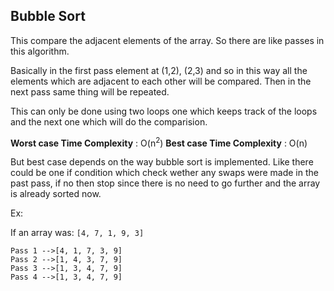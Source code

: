 ## Bubble Sort

This compare the adjacent elements of the array. So there are like passes in this algorithm. 

Basically in the first pass element at (1,2), (2,3) and so in this way all the elements which are adjacent to each other will be compared. Then in the next pass same thing will be repeated.

This can only be done using two loops one which keeps track of the loops and the next one which will do the comparision.

__Worst case Time Complexity__ : O(n<sup>2</sup>)
__Best case Time Complexity__ : O(n)

But best case depends on the way bubble sort is implemented. Like there could be one if condition which check wether any swaps were made in the past pass, if no then stop since there is no need to go further and the array is already sorted now. 

Ex: 

If an array was: `[4, 7, 1, 9, 3]`

```
Pass 1 -->[4, 1, 7, 3, 9]
Pass 2 -->[1, 4, 3, 7, 9]
Pass 3 -->[1, 3, 4, 7, 9]
Pass 4 -->[1, 3, 4, 7, 9]
```
